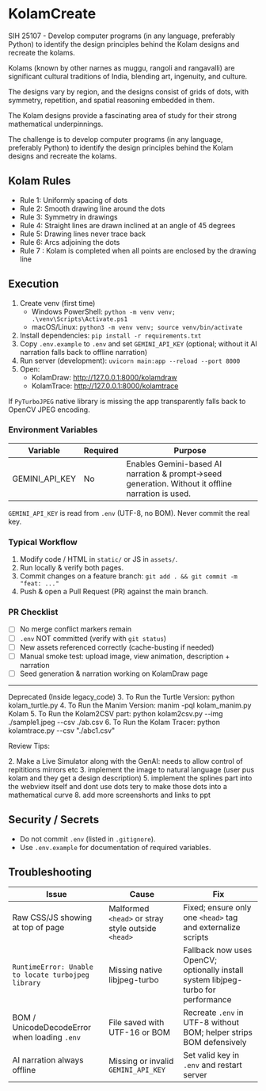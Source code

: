 # KolamCreate

SIH 25107 - Develop computer programs (in any language, preferably Python) to identify the design principles behind the Kolam designs and recreate the kolams.

Kolams (known by other narnes as muggu, rangoli and rangavalli) are significant cultural traditions of India, blending art, ingenuity, and culture.

The designs vary by region, and the designs consist of grids of dots, with symmetry, repetition, and spatial reasoning embedded in them.

The Kolam designs provide a fascinating area of study for their strong mathematical underpinnings.

The challenge is to develop computer programs (in any language, preferably Python) to identify the design principles behind the Kolam designs and recreate the kolams.


## Kolam Rules
- Rule 1: Uniformly spacing of dots
- Rule 2: Smooth drawing line around the dots
- Rule 3: Symmetry in drawings
- Rule 4: Straight lines are drawn inclined at an angle of 45 degrees
- Rule 5: Drawing lines never trace back
- Rule 6: Arcs adjoining the dots
- Rule 7 : Kolam is completed when all points are enclosed by the drawing line

## Execution
1. Create venv (first time)
	- Windows PowerShell: `python -m venv venv; .\venv\Scripts\Activate.ps1`
	- macOS/Linux: `python3 -m venv venv; source venv/bin/activate`
2. Install dependencies: `pip install -r requirements.txt`
3. Copy `.env.example` to `.env` and set `GEMINI_API_KEY` (optional; without it AI narration falls back to offline narration)
4. Run server (development): `uvicorn main:app --reload --port 8000`
5. Open:
	- KolamDraw:  http://127.0.0.1:8000/kolamdraw
	- KolamTrace: http://127.0.0.1:8000/kolamtrace

If `PyTurboJPEG` native library is missing the app transparently falls back to OpenCV JPEG encoding.

### Environment Variables
| Variable | Required | Purpose |
|----------|----------|---------|
| GEMINI_API_KEY | No | Enables Gemini-based AI narration & prompt→seed generation. Without it offline narration is used. |

`GEMINI_API_KEY` is read from `.env` (UTF-8, no BOM). Never commit the real key.

### Typical Workflow
1. Modify code / HTML in `static/` or JS in `assets/`.
2. Run locally & verify both pages.
3. Commit changes on a feature branch: `git add . && git commit -m "feat: ..."`
4. Push & open a Pull Request (PR) against the main branch.

### PR Checklist
- [ ] No merge conflict markers remain
- [ ] `.env` NOT committed (verify with `git status`)
- [ ] New assets referenced correctly (cache-busting if needed)
- [ ] Manual smoke test: upload image, view animation, description + narration
- [ ] Seed generation & narration working on KolamDraw page

---


Deprecated (Inside legacy_code)
3. To Run the Turtle Version: python kolam_turtle.py
4. To Run the Manim Version: manim -pql kolam_manim.py Kolam
5. To Run the Kolam2CSV part: python kolam2csv.py --img ./sample1.jpeg --csv ./ab.csv
6. To Run the Kolam Tracer: python kolamtrace.py --csv "./abc1.csv"

Review Tips:

2.⁠ ⁠Make a Live Simulator along with the GenAI: needs to allow control of repititions mirrors etc
3.⁠ ⁠⁠implement the image to natural language (user pus kolam and they get a design description)
5.⁠ ⁠⁠implement the splines part into the webview itself and dont use dots tery to make those dots into a mathematical curve
8.⁠ ⁠⁠add more screenshorts and links to ppt

## Security / Secrets
- Do not commit `.env` (listed in `.gitignore`).
- Use `.env.example` for documentation of required variables.

## Troubleshooting
| Issue | Cause | Fix |
|-------|-------|-----|
| Raw CSS/JS showing at top of page | Malformed `<head>` or stray style outside `<head>` | Fixed; ensure only one `<head>` tag and externalize scripts |
| `RuntimeError: Unable to locate turbojpeg library` | Missing native libjpeg-turbo | Fallback now uses OpenCV; optionally install system libjpeg-turbo for performance |
| BOM / UnicodeDecodeError when loading `.env` | File saved with UTF-16 or BOM | Recreate `.env` in UTF-8 without BOM; helper strips BOM defensively |
| AI narration always offline | Missing or invalid `GEMINI_API_KEY` | Set valid key in `.env` and restart server |
